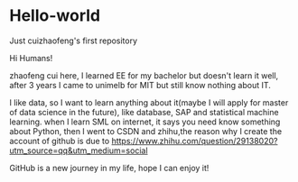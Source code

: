 # Hello-world
Just cuizhaofeng's first repository

Hi Humans!

zhaofeng cui here, I learned EE for my bachelor but doesn't learn it well, after 3 years I came to unimelb for MIT but still know nothing about IT.

I like data, so I want to learn anything about it(maybe I will apply for master of data science in the future), like database, SAP and statistical machine learning. when I learn SML on internet, it says you need know something about Python, then I went to CSDN and zhihu,the reason why I create the account of github is due to https://www.zhihu.com/question/29138020?utm_source=qq&utm_medium=social

GitHub is a new journey in my life, hope I can enjoy it!
